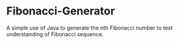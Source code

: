 # Fibonacci-Generator
A simple use of Java to generate the nth Fibonacci number to test understanding of Fibonacci sequence.
